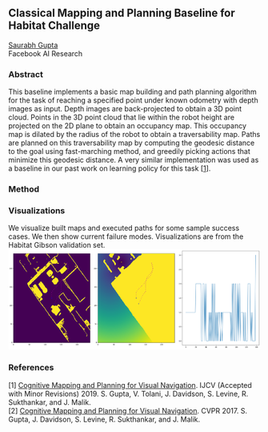 ## Classical Mapping and Planning Baseline for Habitat Challenge
[Saurabh Gupta](http://saurabhg.web.illinois.edu/) \
Facebook AI Research

### Abstract
This baseline implements a basic map building and path planning algorithm for
the task of reaching a specified point under known odometry with depth images
as input. Depth images are back-projected to obtain a 3D point cloud. Points in
the 3D point cloud that lie within the robot height are projected on the 2D
plane to obtain an occupancy map. This occupancy map is dilated by the radius
of the robot to obtain a traversability map. Paths are planned on this
traversability map by computing the geodesic distance to the goal using
fast-marching method, and greedily picking actions that minimize this geodesic
distance. A very similar implementation was used as a baseline in
our past work on learning policy for this task [[1](#references)].

### Method

### Visualizations
We visualize built maps and executed paths for some sample success cases. We
then show current failure modes. Visualizations are from the Habitat Gibson
validation set. 
<img src="vis/0557.png" height=200>

### References
[1] [Cognitive Mapping and Planning for Visual
Navigation](https://arxiv.org/pdf/1702.03920.pdf). IJCV (Accepted with Minor
Revisions) 2019. S. Gupta, V. Tolani, J. Davidson, S. Levine, R. Sukthankar,
and J. Malik.\
[2] [Cognitive Mapping and Planning for Visual
Navigation](https://arxiv.org/pdf/1702.03920v2.pdf). CVPR 2017. S. Gupta, J.
Davidson, S. Levine, R. Sukthankar, and J. Malik.
